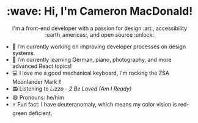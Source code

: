 <h1 align="center">:wave: Hi, I'm Cameron MacDonald!</h1>
<p align="center">I'm a front-end developer with a passion for design :art:, accessibility :earth_americas:, and open source :unlock:</p>

- 🔭 I’m currently working on improving developer processes on design systems.
- 🌱 I’m currently learning German, piano, photography, and more advanced React topics!
- :computer: I love me a good mechanical keyboard, I'm rocking the ZSA Moonlander Mark I!
- :radio: Listening to *Lizzo - 2 Be Loved (Am I Ready)*
- 😄 Pronouns: he/him
- ⚡ Fun fact: I have deuteranomaly, which means my color vision is red-green deficient.

<!--
**cadomac/cadomac** is a ✨ _special_ ✨ repository because its `README.md` (this file) appears on your GitHub profile.

Here are some ideas to get you started:

- 🔭 I’m currently working on ...
- 🌱 I’m currently learning ...
- 👯 I’m looking to collaborate on ...
- 🤔 I’m looking for help with ...
- 💬 Ask me about ...
- 📫 How to reach me: ...
- 😄 Pronouns: ...
- ⚡ Fun fact: ...
-->
